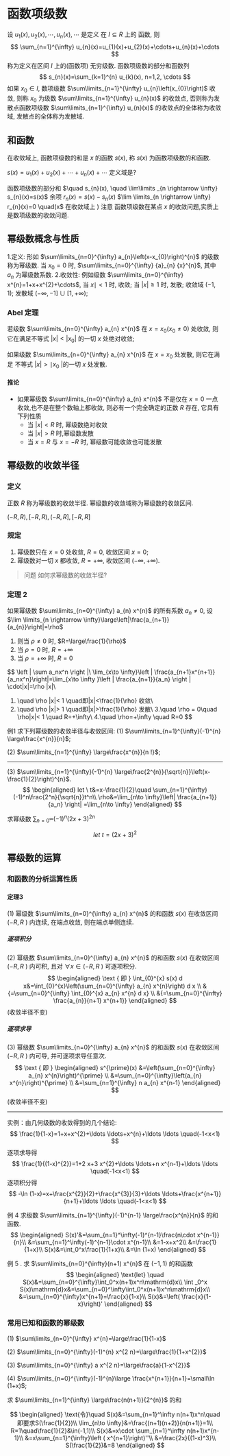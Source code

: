 # 函数项级数

设 $u_{1}(x), u_{2}(x), \cdots, u_{n}(x), \cdots$ 是定义 在 $I \subseteq R$ 上的 函数, 则
$$
\sum_{n=1}^{\infty} u_{n}(x)=u_{1}(x)+u_{2}(x)+\cdots+u_{n}(x)+\cdots
$$
称为定义在区间 $I$ 上的(函数项) 无穷级数.
函数项级数的部分和函数列
$$
s_{n}(x)=\sum_{k=1}^{n} u_{k}(x), n=1,2, \cdots
$$
如果 $x_{0} \in I$, 数项级数 $\sum\limits_{n=1}^{\infty} u_{n}\left(x_{0}\right)$ 收敛,
则称 $x_{0}$ 为级数 $\sum\limits_{n=1}^{\infty} u_{n}(x)$ 的收敛点, 否则称为发散点函数项级数 $\sum\limits_{n=1}^{\infty} u_{n}(x)$ 的收敛点的全体称为收敛域, 发散点的全体称为发散域.

## 和函数

在收敛域上, 函数项级数的和是 $x$ 的函数 $s(x)$, 称 $s(x)$ 为函数项级数的和函数.

${s}({x})={u}_{1}({x})+{u}_{2}({x})+\cdots+{u}_{n}(x)+\cdots$ 定义域是?

函数项级数的部分和 $\quad s_{n}(x), \quad \lim\limits _{n \rightarrow \infty} s_{n}(x)=s(x)$
余项 $r_{n}(x)=s(x)-s_{n}(x)$
$\lim \limits_{n \rightarrow \infty} r_{n}(x)=0 \quad(x$ 在收敛域上 $)$
注意 函数项级数在某点 $x$ 的收敛问题,实质上是数项级数的收敛问题.

## 幂级数概念与性质

1.定义: 形如 $\sum\limits_{n=0}^{\infty} a_{n}\left(x-x_{0}\right)^{n}$ 的级数称为幂级数. 当 ${x}_{0}={0}$ 时, $\sum\limits_{n=0}^{\infty} {a}_{n} {x}^{n}$, 其中 ${a}_{n}$ 为幂级数系数.
2.收敛性: 例如级数 $\sum\limits_{n=0}^{\infty} x^{n}=1+x+x^{2}+\cdots$, 当 $x \mid<1$ 时, 收敛; 当 $|x| \geq 1$ 时, 发散;
   收敛域 $(-1,1) ;$ 发散域 $(-\infty,-1] \cup[1,+\infty)$;

### Abel 定理

若级数 $\sum\limits_{n=0}^{\infty} a_{n} x^{n}$ 在 $x=x_{0}\left(x_{0} \neq 0\right)$ 处收敛, 
则它在满足不等式 $|x|<\left|x_{0}\right|$ 的一切 $x$ 处绝对收敛; 

如果级数 $\sum\limits_{n=0}^{\infty} a_{n} x^{n}$ 在 $x=x_{0}$ 处发散, 
则它在满足 不等式 $|{x}|>\mid {x}_{{0}}$ |的一切 ${x}$ 处发散.

#### 推论

+   如果幂级数 $\sum\limits_{n=0}^{\infty} a_{n} x^{n}$ 不是仅在 $x=0$ 一点收敛,也不是在整个数轴上都收敛, 则必有一个完全确定的正数 ${R}$ 存在, 它具有下列性质
    +   当 $|{x}|<{R}$ 时, 幂级数绝对收敛
    +   当 $|{x}|>{R}$ 时,幂级数发散
    +   当 ${x}={R}$ 与 ${x}=-{R}$ 时, 幂级数可能收敛也可能发散

## 幂级数的收敛半径

### 定义

正数 $R$ 称为幂级数的收敛半径. 幂级数的收敛域称为幂级数的收敛区间. 

$(-R, R),[-R, R),(-R, R],[-R, R]$

### 规定

1.   幂级数只在 $x=0$ 处收敛, $R=0,$ 收敛区间 $x=0$;
2.   幂级数对一切 $x$ 都收敛, $R=+\infty$, 收敛区间 $(-\infty,+\infty)$.

>    问题 如何求幂级数的收敛半径?

### 定理 2

如果幂级数 $\sum\limits_{n=0}^{\infty} a_{n} x^{n}$ 的所有系数 $a_{n} \neq 0$, 设 $\lim \limits_{n \rightarrow \infty}\large\left|\frac{a_{n+1}}{a_{n}}\right|=\rho$

1.   则当 $\rho \neq 0$ 时, $R=\large\frac{1}{\rho}$
2.   当 $\rho={0}$ 时, ${R}=+\infty$
3.   当 $\rho=+\infty$ 时, ${R}={0}$

$$
\left | \sum a_nx^n \right |\\
\lim_{x\to \infty}\left | \frac{a_{n+1}x^{n+1}}{a_nx^n}\right|=\lim_{x\to \infty }\left | \frac{a_{n+1}}{a_n} \right | \cdot|x|=\rho |x|\\
1. \quad \rho |x|< 1 \quad即|x|<\frac{1}{\rho} 收敛\\
2. \quad \rho |x|> 1 \quad即|x|>\frac{1}{\rho} 发散\\
3.\quad \rho = 0\quad \rho|x|< 1 \quad R=+\infty\\
4.\quad \rho=+\infty \quad R=0
$$

例1 求下列幂级数的收敛半径与收敛区间:
(1) $\sum\limits_{n=1}^{\infty}(-1)^{n} \large\frac{x^{n}}{n}$;

(2) $\sum\limits_{n=1}^{\infty} \large\frac{x^{n}}{n !}$;

---

(3) $\sum\limits_{n=1}^{\infty}(-1)^{n} \large\frac{2^{n}}{\sqrt{n}}\left(x-\frac{1}{2}\right)^{n}$.
$$
\begin{aligned}
    let \ t&=x-\frac{1}{2}\quad \sum_{n=1}^{\infty}(-1)^n\frac{2^n}{\sqrt{n}}t^n\\
    \rho&=\lim_{n\to \infty}\left| \frac{a_{n+1}}{a_n} \right| =\lim_{n\to \infty}
\end{aligned}
$$


求幂级数 $\sum_{n=0^{\infty}}(-1)^n(2x+3)^{2n}$

$$
    let \ t=(2x+3)^2
$$

## 幂级数的运算

### 和函数的分析运算性质

#### 定理3

(1) 幂级数 $\sum\limits_{n=0}^{\infty} a_{n} x^{n}$ 的和函数 $s(x)$ 在收敛区间 $(-{R}, {R}\ )$ 内连续, 在端点收敛, 则在端点单侧连续.

##### 逐项积分

(2) 幂级数 $\sum\limits_{n=0}^{\infty} a_{n} x^{n}$ 的和函数 $s(x)$ 在收敛区间 $(-{R}, {R}\ )$ 内可积, 且对 $\forall {x} \in {(}-{R}, {R}\ )$ 可逐项积分.
$$
\begin{aligned}
\text { 即 } \int_{0}^{x} s(x) d x&=\int_{0}^{x}\left(\sum_{n=0}^{\infty} a_{n} x^{n}\right) d x  \\
&{=\sum_{n=0}^{\infty} \int_{0}^{x} a_{n} x^{n} d x} \\
&{=\sum_{n=0}^{\infty} \frac{a_{n}}{n+1} x^{n+1}}
\end{aligned}
$$
(收敛半径不变)

##### 逐项求导

(3) 幂级数 $\sum\limits_{n=0}^{\infty} a_{n} x^{n}$ 的和函数 $s(x)$ 在收敛区间 $(-{R}, {R}\ )$ 内可导, 并可逐项求导任意次.
$$
\text { 即 } \begin{aligned}
s^{\prime}(x) &=\left(\sum_{n=0}^{\infty} a_{n} x^{n}\right)^{\prime} \\
&=\sum_{n=0}^{\infty}\left(a_{n} x^{n}\right)^{\prime} \\
&=\sum_{n=1}^{\infty} n a_{n} x^{n-1}
\end{aligned}
$$
(收敛半径不变)

---

实例：由几何级数的收敛得到的几个结论:
$$
\frac{1}{1-x}=1+x+x^{2}+\ldots \ldots+x^{n}+\ldots \ldots \quad(-1<x<1)
$$
逐项求导得
$$
\frac{1}{(1-x)^{2}}=1+2 x+3 x^{2}+\ldots \ldots+n x^{n-1}+\ldots \ldots \quad(-1<x<1)
$$
逐项积分得
$$
-\ln (1-x)=x+\frac{x^{2}}{2}+\frac{x^{3}}{3}+\ldots \ldots+\frac{x^{n+1}}{n+1}+\ldots \ldots \quad(-1<x<1)
$$


例 4 求级数 $\sum\limits_{n=1}^{\infty}(-1)^{n-1} \large\frac{x^{n}}{n}$ 的和函数.
$$
\begin{aligned}
S(x)'&=\sum_{n=1}^\infty(-1)^{n-1}\frac{n\cdot x^{n-1}}{n}\\
&=\sum_{n=1}^\infty(-1)^{n-1}\cdot x^{n-1}\\
&=1-x+x^2\\
&=\frac{1}{1+x}\\
S(x)&=\int_0^x\frac{1}{1+x}\\
&=\ln (1+x)
\end{aligned}
$$


例 5 . 求 $\sum\limits_{n=0}^{\infty}(n+1) x^{n}$ 在 $(-1,1)$ 的和函数
$$
\begin{aligned}
\text{let} \quad 
S(x)&=\sum_{n=0}^{\infty}\int_0^x(n+1)x^n\mathrm{d}x\\
\int _0^x S(x)\mathrm{d}x&=\sum_{n=0}^\infty\int_0^x(n+1)x^n\mathrm{d}x\\
&=\sum_{n=0}^{\infty}x^{n+1}=\frac{x}{1-x}\\
S(x)&=\left( \frac{x}{1-x}\right)'
\end{aligned}
$$

### 常用已知和函数的幂级数

(1) $\sum\limits_{n=0}^{\infty} x^{n}=\large\frac{1}{1-x}$

(2) $\sum\limits_{n=0}^{\infty}(-1)^{n} x^{2 n}=\large\frac{1}{1+x^{2}}$

(3) $\sum\limits_{n=0}^{\infty} a x^{2 n}=\large\frac{a}{1-x^{2}}$

(4) $\sum\limits_{n=0}^{\infty}(-1)^{n}\large \frac{x^{n+1}}{n+1}=\small\ln (1+x)$;





求 $\sum\limits_{n=1}^{\infty} \large\frac{n(n+1)}{2^{n}}$ 的和

$$
\begin{aligned}
\text{令}\quad S(x)&=\sum_{n=1}^\infty n(n+1)x^n\quad 即要求S(\frac{1}{2})\\ 
\lim_{n\to \infty}&=\frac{(n+1)(n+2)}{n(n+1)}=1\\
R=1\quad\frac{1}{2}&\in(-1,1)\\
S(x)&=x\cdot \sum_{n=1}^\infty n(n+1)x^{n-1}\\
&=x\sum_{n=1}^{\infty}\left ( x^{n+1}\right)''\\
&=\frac{2x}{(1-x)^3}\\
S(\frac{1}{2})&=8
\end{aligned}
$$
